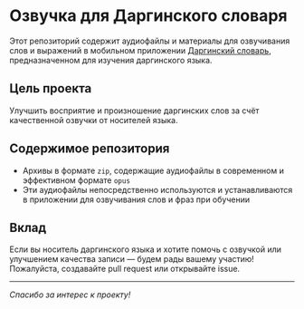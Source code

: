 # Озвучка для Даргинского словаря

Этот репозиторий содержит аудиофайлы и материалы для озвучивания слов и выражений в мобильном приложении [Даргинский словарь](https://play.google.com/store/apps/details?id=great.biron.dargin), предназначенном для изучения даргинского языка.

## Цель проекта

Улучшить восприятие и произношение даргинских слов за счёт качественной озвучки от носителей языка.

## Содержимое репозитория

- Архивы в формате `zip`, содержащие аудиофайлы в современном и эффективном формате `opus`  
- Эти аудиофайлы непосредственно используются и устанавливаются в приложении для озвучивания слов и фраз при обучении

## Вклад

Если вы носитель даргинского языка и хотите помочь с озвучкой или улучшением качества записи — будем рады вашему участию! Пожалуйста, создавайте pull request или открывайте issue.

---

*Спасибо за интерес к проекту!*
